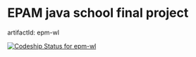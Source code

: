 # EPAM java school final project
artifactId: epm-wl

[ ![Codeship Status for epm-wl](https://app.codeship.com/projects/709898f0-8db8-0135-ad13-029922ea22f6/status?branch=dev)](https://app.codeship.com/projects/241511)

